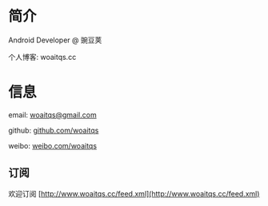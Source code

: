 # 简介

Android Developer @ 豌豆荚

个人博客: woaitqs.cc

# 信息

email: woaitqs@gmail.com

github: [github.com/woaitqs](http://github.com/woaitqs)

weibo: [weibo.com/woaitqs](http://weibo.com/woaitqs)

## 订阅

欢迎订阅 [http://www.woaitqs.cc/feed.xml](http://www.woaitqs.cc/feed.xml)